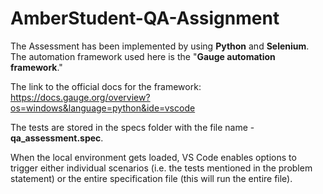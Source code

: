 # AmberStudent-QA-Assignment

The Assessment has been implemented by using **Python** and **Selenium**. The automation framework used here is the "**Gauge automation framework**."

The link to the official docs for the framework: https://docs.gauge.org/overview?os=windows&language=python&ide=vscode

The tests are stored in the specs folder with the file name - **qa_assessment.spec**.

When the local environment gets loaded, VS Code enables options to trigger either individual scenarios (i.e. the tests mentioned in the problem statement) or the entire specification file (this will run the entire file).
